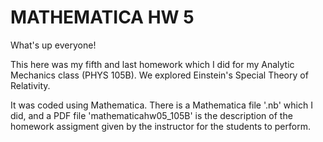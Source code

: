 # MATHEMATICA HW 5

What's up everyone!

This here was my fifth and last homework which I did for my Analytic Mechanics class (PHYS 105B). We explored Einstein's Special Theory of Relativity.

It was coded using Mathematica. There is a Mathematica file '.nb' which I did, and a PDF file 'mathematicahw05_105B' is the description of the homework assigment given by the instructor for the students to perform.
